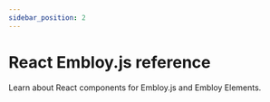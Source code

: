 ```yaml
---
sidebar_position: 2
---
```


# React Embloy.js reference

Learn about React components for Embloy.js and Embloy Elements.